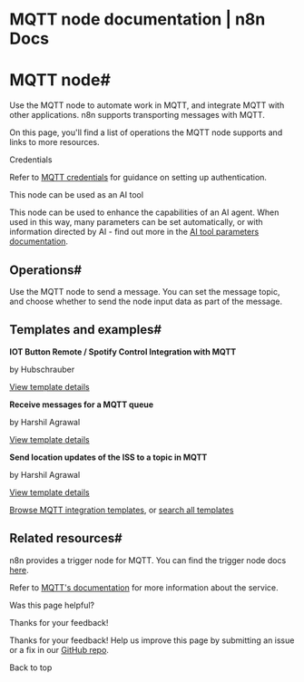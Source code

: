 # MQTT node documentation | n8n Docs

[ ](https://github.com/n8n-io/n8n-docs/edit/main/docs/integrations/builtin/app-nodes/n8n-nodes-base.mqtt.md "Edit this page")

# MQTT node#

Use the MQTT node to automate work in MQTT, and integrate MQTT with other applications. n8n supports transporting messages with MQTT.

On this page, you'll find a list of operations the MQTT node supports and links to more resources.

Credentials

Refer to [MQTT credentials](../../credentials/mqtt/) for guidance on setting up authentication. 

This node can be used as an AI tool

This node can be used to enhance the capabilities of an AI agent. When used in this way, many parameters can be set automatically, or with information directed by AI - find out more in the [AI tool parameters documentation](../../../../advanced-ai/examples/using-the-fromai-function/).

## Operations#

Use the MQTT node to send a message. You can set the message topic, and choose whether to send the node input data as part of the message.

## Templates and examples#

**IOT Button Remote / Spotify Control Integration with MQTT**

by Hubschrauber

[View template details](https://n8n.io/workflows/2383-iot-button-remote-spotify-control-integration-with-mqtt/)

**Receive messages for a MQTT queue**

by Harshil Agrawal

[View template details](https://n8n.io/workflows/657-receive-messages-for-a-mqtt-queue/)

**Send location updates of the ISS to a topic in MQTT**

by Harshil Agrawal

[View template details](https://n8n.io/workflows/1069-send-location-updates-of-the-iss-to-a-topic-in-mqtt/)

[Browse MQTT integration templates](https://n8n.io/integrations/mqtt/), or [search all templates](https://n8n.io/workflows/)

## Related resources#

n8n provides a trigger node for MQTT. You can find the trigger node docs [here](../../trigger-nodes/n8n-nodes-base.mqtttrigger/).

Refer to [MQTT's documentation](https://mqtt.org/getting-started/) for more information about the service.

Was this page helpful? 

Thanks for your feedback! 

Thanks for your feedback! Help us improve this page by submitting an issue or a fix in our [GitHub repo](https://github.com/n8n-io/n8n-docs). 

Back to top